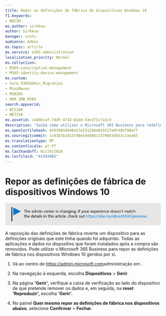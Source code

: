 ```yaml
---
title: Repor as definições de fábrica de dispositivos Windows 10
f1.keywords:
- NOCSH
ms.author: sirkkuw
author: Sirkkuw
manager: scotv
audience: Admin
ms.topic: article
ms.service: o365-administration
localization_priority: Normal
ms.collection:
- M365-subscription-management
- M365-identity-device-management
ms.custom:
- Core_O365Admin_Migration
- MiniMaven
- MSB365
- OKR_SMB_M365
search.appverid:
- BCS160
- MET150
ms.assetid: c4db6caf-74df-4734-b1dd-53e371c7a3c3
description: 'Saiba como utilizar o Microsoft 365 Business para redefinir os seus dispositivos Windows 10. '
ms.openlocfilehash: b5039693640a17e531296d019117a9f40bf98a7f
ms.sourcegitcommit: 1c91b7b24537d0e54d484c3379043db53c1aea65
ms.translationtype: MT
ms.contentlocale: pt-PT
ms.lasthandoff: 01/29/2020
ms.locfileid: "41593482"
---
```

# <a name="reset-windows-10-devices-to-their-factory-settings"></a>Repor as definições de fábrica de dispositivos Windows 10

[![Etiqueta que informa que o centro de administração está a mudar e que pode encontrar mais detalhes em aka.ms/aboutM365preview.](media/m365admincenterchanging.png)](https://docs.microsoft.com/office365/admin/microsoft-365-admin-center-preview)

A reposição das definições de fábrica reverte um dispositivo para as definições originais que este tinha quando foi adquirido. Todas as aplicações e dados no dispositivo que foram instalados após a compra são removidos. Pode utilizar o Microsoft 365 Business para repor as definições de fábrica nos dispositivos Windows 10 geridos por si.
  
1. Vá ao centro de <a href="https://go.microsoft.com/fwlink/p/?linkid=837890" target="_blank">https://admin.microsoft.com</a>administração em .
    
2. Na navegação à esquerda, escolha **Dispositivos** \> **Gerir**.

3. Na página **'Gerir',** verifique a caixa de verificação ao lado do dispositivo de que pretende remover os dados e, em seguida, na **reset 'Reproduzir',** escolha **'Gerir'.**
    
4. No painel **Quer mesmo repor as definições de fábrica nos dispositivos abaixo**, selecione **Confirmar** \> **Fechar**.
    
  

